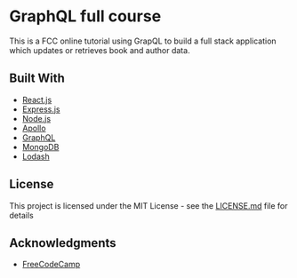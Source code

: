 # GraphQL full course

This is a FCC online tutorial using GrapQL to build a full stack application which updates or retrieves book and author data.


## Built With

* [React.js](https://reactjs.org/)
* [Express.js](https://expressjs.com/)
* [Node.js](https://nodejs.org/en/)
* [Apollo](https://www.apollographql.com/)
* [GraphQL](https://graphql.org/)
* [MongoDB](https://www.mongodb.com/)
* [Lodash](https://lodash.com/)


## License

This project is licensed under the MIT License - see the [LICENSE.md](LICENSE.md) file for details

## Acknowledgments

* [FreeCodeCamp](https://www.youtube.com/watch?v=ed8SzALpx1Q)
